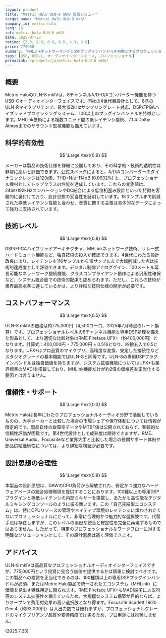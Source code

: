 ```yaml
---
layout: product
title: "Metric Halo ULN-8 mkⅣ 製品レビュー"
target_name: "Metric Halo ULN-8 mkⅣ"
company_id: metric-halo
lang: ja
ref: metric-halo-ULN-8 mkⅣ
date: 2025-07-23
rating: [3.3, 0.9, 0.8, 0.5, 0.3, 0.8]
price: 775000
summary: "MHLinkネットワーキングとDSPプラグインバンドルを特徴とするプロフェッショナル8チャンネルインターフェイス。高品質だが専用機能を活用できる特殊用途向け"
tags: [DSP, USB-C, オーディオインターフェース, プロフェッショナル]
permalink: /products/ja/metric-halo-ULN-8 mkⅣ/
---
```

## 概要

Metric HaloのULN-8 mkⅣは、8チャンネルA/D-D/Aコンバーター機能を持つUSB-Cオーディオインターフェイスです。同社の4世代目設計として、8基のULN-Rマイクプリアンプ、最大192kHzサンプリングレート対応、DSP/FPGAハイブリッドプロセッシングシステム、100以上のプラグインバンドルを特徴とします。MHLink技術による複数ユニット間の低レイテンシ接続、7.1.4 Dolby Atmosまでのサラウンド監視機能も備えています。

## 科学的有効性

$$ \Large \text{0.9} $$

メーカーは製品の技術仕様を詳細に公開しており、その科学的・技術的透明性は非常に高いと評価できます。公式スペックによると、A/D/Aコンバーターのダイナミックレンジは120dB、THD+Nは-114dB (0.0002%) と、プロフェッショナル機材としてトップクラスの性能を達成しています。これらの実測値は、24bit/192kHzコンバージョンやDC結合による低位相歪み設計といった特徴を客観的に裏付けており、設計思想の妥当性を証明しています。18サンプルまで削減された極低レイテンシ性能と合わせ、音質に関する主張は具体的なデータによって強力に支持されています。

## 技術レベル

$$ \Large \text{0.8} $$

DSP/FPGAハイブリッドアーキテクチャ、MHLinkネットワーク技術、リレー式ハードミュート機能など、独自技術の投入が確認できます。4世代にわたる設計改良により、レイテンシを116サンプルから18サンプルまで大幅削減した点は技術的達成度として評価できます。デジタル制御アナログゲイン、100メートル延長可能なネットワーク接続機能、クラスコンプライアント動作による汎用性確保など、システム統合面での技術的配慮も認められます。ただし、これらの技術が業界最高水準に達しているかは、より詳細な技術仕様の開示が必要です。

## コストパフォーマンス

$$ \Large \text{0.5} $$

ULN-8 mkⅣの価格は約775,000円（4,500ユーロ、2025年7月時点のレート換算）です。プロフェッショナルレベルの8チャンネル機能と専用DSP処理を備えた製品として、より適切な比較対象はRME Fireface UFX+（約400,000円）となります。計算式：400,000円 ÷ 775,000円 = 0.516となり、四捨五入で0.5となります。UFX+はプロ品質のマイクプリ、高精度な変換、安定した接続性などスタジオグレードの基本機能ではULN-8と同等です。ULN-8の専用DSPプラグインバンドルは独自価値を持ちますが、システム拡張機能についてはUFX+も業界標準のMADIを搭載しており、MHLink機能だけが約2倍の価格差を正当化する要因とは言えません。

## 信頼性・サポート

$$ \Large \text{0.3} $$

Metric Haloは長年にわたりプロフェッショナルオーディオ分野で活動しているものの、大手メーカーと比較した場合の市場シェアや保守体制については情報が限定的です。製品自体の故障率データやMTBF値は公開されておらず、客観的な信頼性評価が困難です。第4世代設計として成熟度は期待できますが、RME、Universal Audio、Focusriteなど業界大手と比較した場合の長期サポート体制や部品供給継続性については、より詳細な検証が必要です。

## 設計思想の合理性

$$ \Large \text{0.8} $$

本製品の設計思想は、DAWのCPU負荷から解放された、安定かつ強力なハードウェアベースの統合処理環境を提供することにあります。100種以上の専用DSPプラグインと極低レイテンシの内部ミキサーを搭載し、あたかも高性能なデジタルミキシングコンソールのように振る舞います。この「自己完結型エコシステム」は、特にCPUリソースの管理やネイティブ環境のレイテンシに煩わされたくないプロフェッショナルにとって、非常に合理的かつ魅力的な選択肢です。代替手段は存在しますが、このレベルの緊密な統合と安定性を完全に再現するものではありません。したがって、特定のプロフェッショナルなワークフローに対する明確なソリューションとして、その設計思想は高く評価できます。

## アドバイス

ULN-8 mkⅣは高品質なプロフェッショナルオーディオインターフェイスですが、775,000円という投資に見合う価値を提供するかは慎重に検討すべきです。この製品への投資を正当化できるのは、100種類以上の専用DSPプラグインバンドルが必須、またはMetric Halo製品で統一されたエコシステム（MHLink）に価値を見出す特殊用途に限られます。RME Fireface UFX+もMADI端子による同等のシステム拡張性を備えているため、大規模なシステム構築が目的ならば、よりオープンで費用対効果の高い選択肢となり得ます。Focusrite Scarlett 18i20 Gen 4（約93,000円）は入出力数では優れますが、プロフェッショナルグレードのマイクプリアンプ品質や変換精度では劣るため、プロ用途には推奨しません。

(2025.7.23)
